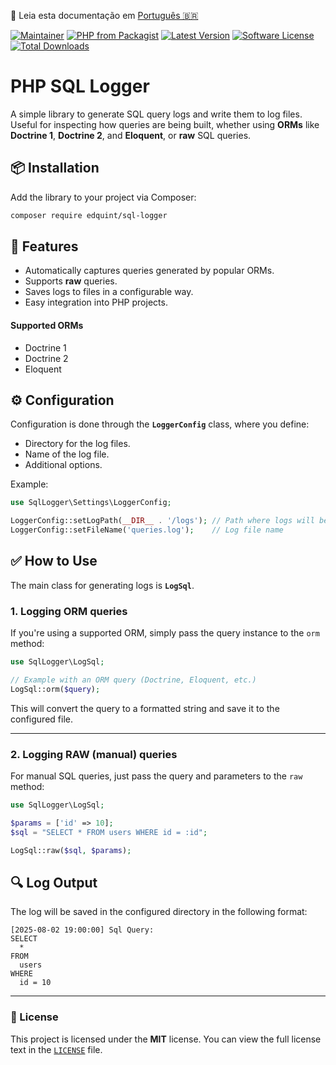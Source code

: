 📄 Leia esta documentação em [Português 🇧🇷](README.pt.md)

[![Maintainer](https://img.shields.io/badge/maintainer-@edquint-blue.svg?style=flat-square)](https://github.com/edquint)
[![PHP from Packagist](https://img.shields.io/packagist/php-v/edquint/sql-logger.svg?style=flat-square)](https://packagist.org/packages/edquint/sql-logger)
[![Latest Version](https://img.shields.io/github/release/edquint/sql-logger.svg?style=flat-square)](https://github.com/edquint/sql-logger/releases/)
[![Software License](https://img.shields.io/badge/license-MIT-brightgreen.svg?style=flat-square)](https://github.com/edquint/sql-logger/blob/main/LICENSE)
[![Total Downloads](https://img.shields.io/packagist/dt/edquint/sql-logger.svg?style=flat-square)](https://packagist.org/packages/edquint/sql-logger)

# PHP SQL Logger

A simple library to generate SQL query logs and write them to log files.  
Useful for inspecting how queries are being built, whether using **ORMs** like **Doctrine 1**, **Doctrine 2**, and **Eloquent**, or **raw** SQL queries.

## 📦 Installation

Add the library to your project via Composer:

```bash
composer require edquint/sql-logger
```

## 🚀 Features

* Automatically captures queries generated by popular ORMs.
* Supports **raw** queries.
* Saves logs to files in a configurable way.
* Easy integration into PHP projects.

#### Supported ORMs

* Doctrine 1
* Doctrine 2
* Eloquent

## ⚙️ Configuration

Configuration is done through the **`LoggerConfig`** class, where you define:

* Directory for the log files.
* Name of the log file.
* Additional options.

Example:

```php
use SqlLogger\Settings\LoggerConfig;

LoggerConfig::setLogPath(__DIR__ . '/logs'); // Path where logs will be saved
LoggerConfig::setFileName('queries.log');    // Log file name
```

## ✅ How to Use

The main class for generating logs is **`LogSql`**.

### 1. Logging ORM queries

If you're using a supported ORM, simply pass the query instance to the `orm` method:

```php
use SqlLogger\LogSql;

// Example with an ORM query (Doctrine, Eloquent, etc.)
LogSql::orm($query);
```

This will convert the query to a formatted string and save it to the configured file.

---

### 2. Logging RAW (manual) queries

For manual SQL queries, just pass the query and parameters to the `raw` method:

```php
use SqlLogger\LogSql;

$params = ['id' => 10];
$sql = "SELECT * FROM users WHERE id = :id";

LogSql::raw($sql, $params);
```

## 🔍 Log Output

The log will be saved in the configured directory in the following format:

```
[2025-08-02 19:00:00] Sql Query:
SELECT
  *
FROM
  users
WHERE
  id = 10
```

---

### 📄 License

This project is licensed under the **MIT** license.
You can view the full license text in the [`LICENSE`](./LICENSE) file.
